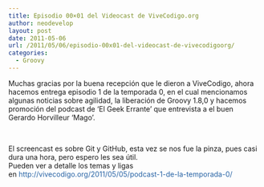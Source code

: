 ```yaml
---
title: Episodio 00×01 del Videocast de ViveCodigo.org
author: neodevelop
layout: post
date: 2011-05-06
url: /2011/05/06/episodio-00x01-del-videocast-de-vivecodigoorg/
categories:
  - Groovy
---
```

<span style='color: #454c43; line-height: 20px;'> </span>

Muchas gracias por la buena recepci&oacute;n que le dieron a ViveCodigo, ahora hacemos entrega episodio 1 de la temporada 0, en el cual mencionamos algunas noticias sobre agilidad, la liberaci&oacute;n de Groovy 1.8,0 y hacemos promoci&oacute;n del podcast de &#8216;El Geek Errante&#8217; que entrevista a el buen Gerardo Horvilleur &#8216;Mago&#8217;.

&nbsp;

<p style='padding-top: 0px; padding-right: 0px; padding-bottom: 0.5em; padding-left: 0px; margin: 0px;'>
  El screencast es sobre Git y GitHub, esta vez se nos fue la pinza, pues casi dura una hora, pero espero les sea &uacute;til.<br />Pueden ver a detalle los temas y ligas en&nbsp;<a style='color: #2763a5; text-decoration: none;' title='http://vivecodigo.org/2011/05/05/podcast-1-de-la-temporada-0/' href='http://vivecodigo.org/2011/05/05/podcast-1-de-la-temporada-0/'>http://vivecodigo.org/2011/05/05/podcast-1-de-la-temporada-0/</a>
</p>